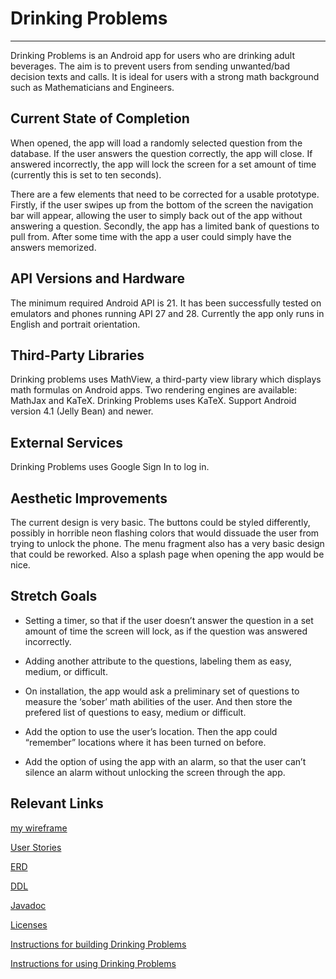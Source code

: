 # Drinking Problems

----
Drinking Problems is an Android app for users who are drinking adult beverages. The aim is to prevent users from sending unwanted/bad decision texts and calls. It is ideal for users with a strong math background such as Mathematicians and Engineers.

## Current State of Completion

When opened, the app will load a randomly selected question from the database. If the user answers the question correctly, the app will close. If answered incorrectly, the app will lock the screen for a set amount of time (currently this is set to ten seconds).

There are a few elements that need to be corrected for a usable prototype. Firstly, if the user swipes up from the bottom of the screen the navigation bar will appear, allowing the user to simply back out of the app without answering a question. Secondly, the app has a limited bank of questions to pull from. After some time with the app a user could simply have the answers memorized. 

## API Versions and Hardware

The minimum required Android API is 21. It has been successfully tested on emulators and phones running API 27 and 28. Currently the app only runs in English and portrait orientation.

## Third-Party Libraries

Drinking problems uses MathView,  a third-party view library which displays math formulas on Android apps. Two rendering engines are  available: MathJax and KaTeX. Drinking Problems uses KaTeX. Support Android version 4.1 (Jelly Bean) and newer.

## External Services

Drinking Problems uses Google Sign In to log in.

## Aesthetic Improvements

The current design is very basic. The buttons could be styled differently, possibly in horrible neon flashing colors that would dissuade the user from trying to unlock the phone. The menu fragment also has a very basic design that could be reworked. Also a splash page when opening the app would be nice.

## Stretch Goals


* Setting a timer, so that if the user doesn’t answer the question in a set amount of time the screen will lock, as if the question was answered incorrectly.

* Adding another attribute to the questions, labeling them as easy, medium, or difficult.

* On installation, the app would ask a preliminary set of questions to measure the ‘sober’ math abilities of the user. And then store the prefered list of questions to easy, medium or difficult.

* Add the option to use the user’s location. Then the app could “remember” locations where it has been turned on before.

* Add the option of using the app with an alarm, so that the user can’t silence an alarm without unlocking the screen through the app.

## Relevant Links

[my wireframe](WireFrame.pdf)

[User Stories](UserStories.md)

[ERD](DrinkingProbsERD.pdf)

[DDL](drinking_problems.ddl)

[Javadoc](docs/api/index.html)

[Licenses](Licenses.md)

[Instructions for building Drinking Problems](BuildInstructions.md)

[Instructions for using Drinking Problems](UserInstructions.md)

 


